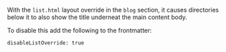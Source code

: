 With the `list.html` layout override in the `blog` section, it causes directories below it to also show the title underneat the main content body.

To disable this add the following to the frontmatter:
```
disableListOverride: true
```